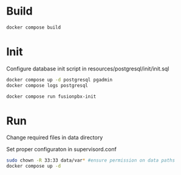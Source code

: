 # Build
```bash
docker compose build
```

# Init
Configure database init script in resources/postgresql/init/init.sql
```bash
docker compose up -d postgresql pgadmin
docker compose logs postgresql

docker compose run fusionpbx-init
```
# Run
Change required files in data directory

Set proper configuraton in supervisord.conf

```bash
sudo chown -R 33:33 data/var* #ensure permission on data paths
docker compose up -d
```